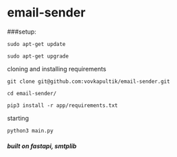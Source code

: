 # email-sender

###setup:

` sudo apt-get update `

` sudo apt-get upgrade `

cloning and installing requirements

` git clone git@github.com:vovkapultik/email-sender.git `

` cd email-sender/ `

` pip3 install -r app/requirements.txt `

starting

` python3 main.py `



##### built on fastapi, smtplib
